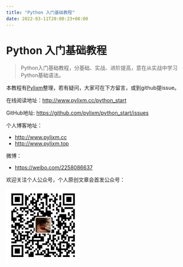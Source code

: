```yaml
---
title: "Python 入门基础教程"
date: 2022-03-11T20:00:23+08:00
---
```


# Python 入门基础教程

> Python入门基础教程，分基础、实战、进阶提高，意在从实战中学习Python基础语法。

本教程有[Pylixm](https://github.com/pylixm)整理，若有疑问，大家可在下方留言，或到github提issue。

在线阅读地址：http://www.pylixm.cc/python_start

GitHub地址: https://github.com/pylixm/python_start/issues

个人博客地址：
- http://www.pylixm.cc
- http://www.pylixm.top

微博：
- https://weibo.com/2258086637

欢迎关注个人公众号，个人原创文章会首发公众号：

<img src='/images/qrcode.jpg' width='200' height='200' />